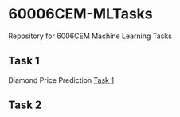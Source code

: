 # 60006CEM-MLTasks
Repository for 6006CEM Machine Learning Tasks

## Task 1
Diamond Price Prediction [Task 1](Task1-Regression/MLTask1Regression.ipynb) 


## Task 2

